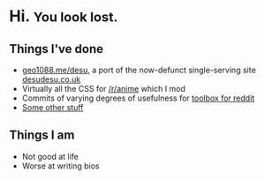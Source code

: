 ---
---

# Hi. <small>You look lost.</small>

## Things I've done

- [geo1088.me/desu](/desu), a port of the now-defunct single-serving site [desudesu.co.uk](https://web.archive.org/web/20161123134935/http://desudesu.co.uk:80/)
- Virtually all the CSS for [/r/anime](https://www.reddit.com/r/anime) which I mod
- Commits of varying degrees of usefulness for [toolbox for reddit](https://github.com/creesch/reddit-moderator-toolbox)
- [Some other stuff](https://github.com/Geo1088)

## Things I am

- Not good at life
- Worse at writing bios
